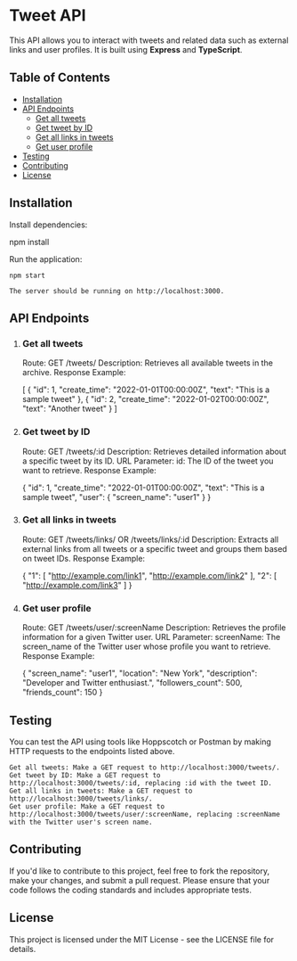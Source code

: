 # Tweet API

This API allows you to interact with tweets and related data such as external links and user profiles. It is built using **Express** and **TypeScript**.

## Table of Contents
- [Installation](#installation)
- [API Endpoints](#api-endpoints)
  - [Get all tweets](#get-all-tweets)
  - [Get tweet by ID](#get-tweet-by-id)
  - [Get all links in tweets](#get-all-links-in-tweets)
  - [Get user profile](#get-user-profile)
- [Testing](#testing)
- [Contributing](#contributing)
- [License](#license)

## Installation

Install dependencies:

npm install

Run the application:

    npm start

    The server should be running on http://localhost:3000.

## API Endpoints

1. ### Get all tweets

    Route: GET /tweets/
    Description: Retrieves all available tweets in the archive.
    Response Example:

    [
      {
        "id": 1,
        "create_time": "2022-01-01T00:00:00Z",
        "text": "This is a sample tweet"
      },
      {
        "id": 2,
        "create_time": "2022-01-02T00:00:00Z",
        "text": "Another tweet"
      }
    ]

2. ### Get tweet by ID

    Route: GET /tweets/:id
    Description: Retrieves detailed information about a specific tweet by its ID.
    URL Parameter:
        id: The ID of the tweet you want to retrieve.
    Response Example:

    {
      "id": 1,
      "create_time": "2022-01-01T00:00:00Z",
      "text": "This is a sample tweet",
      "user": {
        "screen_name": "user1"
      }
    }

3. ### Get all links in tweets

    Route: GET /tweets/links/ OR /tweets/links/:id
    Description: Extracts all external links from all tweets or a specific tweet and groups them based on tweet IDs.
    Response Example:

    {
      "1": [
        "http://example.com/link1",
        "http://example.com/link2"
      ],
      "2": [
        "http://example.com/link3"
      ]
    }

4. ### Get user profile

    Route: GET /tweets/user/:screenName
    Description: Retrieves the profile information for a given Twitter user.
    URL Parameter:
        screenName: The screen_name of the Twitter user whose profile you want to retrieve.
    Response Example:

    {
      "screen_name": "user1",
      "location": "New York",
      "description": "Developer and Twitter enthusiast.",
      "followers_count": 500,
      "friends_count": 150
    }

## Testing

You can test the API using tools like Hoppscotch or Postman by making HTTP requests to the endpoints listed above.

    Get all tweets: Make a GET request to http://localhost:3000/tweets/.
    Get tweet by ID: Make a GET request to http://localhost:3000/tweets/:id, replacing :id with the tweet ID.
    Get all links in tweets: Make a GET request to http://localhost:3000/tweets/links/.
    Get user profile: Make a GET request to http://localhost:3000/tweets/user/:screenName, replacing :screenName with the Twitter user's screen name.


## Contributing

If you'd like to contribute to this project, feel free to fork the repository, make your changes, and submit a pull request. Please ensure that your code follows the coding standards and includes appropriate tests.

## License

This project is licensed under the MIT License - see the LICENSE file for details.

